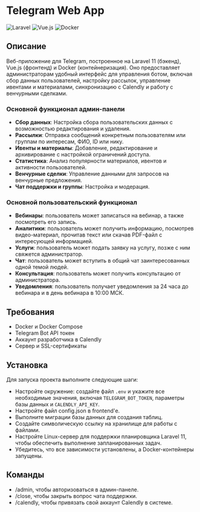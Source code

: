 # Telegram Web App
![Laravel](https://img.shields.io/badge/Laravel-11-red) ![Vue.js](https://img.shields.io/badge/Vue.js-3-green) ![Docker](https://img.shields.io/badge/Docker-blue)

## Описание
Веб-приложение для Telegram, построенное на Laravel 11 (бэкенд), Vue.js (фронтенд) и Docker (контейнеризация). Оно предоставляет администраторам удобный интерфейс для управления ботом, включая сбор данных пользователей, настройку рассылок, управление ивентами и материалами, синхронизацию с Calendly и работу с венчурными сделками.

### Основной функционал админ-панели
- **Сбор данных**: Настройка сбора пользовательских данных с возможностью редактирования и удаления.
- **Рассылки**: Отправка сообщений конкретным пользователям или группам по интересам, ФИО, ID или нику.
- **Ивенты и материалы**: Добавление, редактирование и архивирование с настройкой ограничений доступа.
- **Статистика**: Анализ популярности материалов, ивентов и активности пользователей.
- **Венчурные сделки**: Управление данными для запросов на венчурные предложения.
- **Чат поддержки и группы**: Настройка и модерация.

### Основной пользовательский функционал
- **Вебинары**: пользователь может записаться на вебинар, а также посмотреть его запись.
- **Аналитики**: пользователь может получить информацию, посмотрев видео-материал, прочитав текст или скачав PDF-файл с интересующей информацией.
- **Услуги**: пользователь может подать заявку на услугу, позже с ним свяжется администратор.
- **Чат**: пользователь может вступить в общий чат заинтересованных одной темой людей.
- **Консультация**: пользователь может получить консультацию от администратора.
- **Уведомления**: пользователь получает уведомления за 24 часа до вебинара и в день вебинара в 10:00 МСК.

## Требования
- Docker и Docker Compose
- Telegram Bot API токен
- Аккаунт разработчика в Calendly
- Сервер и SSL-сертификаты

## Установка

Для запуска проекта выполните следующие шаги:
- Настройте окружение: создайте файл `.env` и укажите все необходимые значения, включая `TELEGRAM_BOT_TOKEN`, параметры базы данных и `CALENDLY_API_KEY`.
- Настройте файл config.json в frontend'е.
- Выполните миграции базы данных для создания таблиц.
- Создайте символическую ссылку на хранилище для работы с файлами.
- Настройте Linux-сервер для поддержки планировщика Laravel 11, чтобы обеспечить выполнение запланированных задач.
- Убедитесь, что все зависимости установлены, а Docker-контейнеры запущены.

## Команды

- /admin, чтобы авторизоваться в админ-панеле.
- /close, чтобы закрыть вопрос чата поддержки.
- /calendly, чтобы привязать свой аккаунт Calendly в системе.
